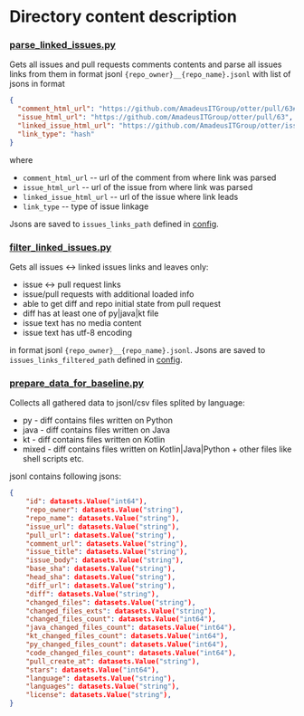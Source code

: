 # Directory content description

### [parse_linked_issues.py](parse_linked_issues.py)

Gets all issues and pull requests comments contents and parse all issues links from them
in format jsonl `{repo_owner}__{repo_name}.jsonl` with list of jsons in format
```json
{
  "comment_html_url": "https://github.com/AmadeusITGroup/otter/pull/63#issuecomment-1416400069",
  "issue_html_url": "https://github.com/AmadeusITGroup/otter/pull/63",
  "linked_issue_html_url": "https://github.com/AmadeusITGroup/otter/issues/25",
  "link_type": "hash"
}
```
where
* `comment_html_url` -- url of the comment from where link was parsed
* `issue_html_url` -- url of the issue from where link was parsed
* `linked_issue_html_url` -- url of the issue where link leads
* `link_type` -- type of issue linkage

Jsons are saved to `issues_links_path` defined in [config](../../configs/local_data.yaml).


### [filter_linked_issues.py](filter_linked_issues.py)
Gets all issues <-> linked issues links and leaves only:
* issue <-> pull request links
* issue/pull requests with additional loaded info
* able to get diff and repo initial state from pull request
* diff has at least one of py|java|kt file
* issue text has no media content
* issue text has utf-8 encoding

in format jsonl `{repo_owner}__{repo_name}.jsonl`. 
Jsons are saved to `issues_links_filtered_path` defined in [config](../../configs/local_data.yaml).

### [prepare_data_for_baseline.py](prepare_data_for_baseline.py)
Collects all gathered data to jsonl/csv files splited by language:
* py - diff contains files written on Python
* java - diff contains files written on Java
* kt - diff contains files written on Kotlin
* mixed - diff contains files written on Kotlin|Java|Python + other files like shell scripts etc.

jsonl contains following jsons:
```json
{
    "id": datasets.Value("int64"),
    "repo_owner": datasets.Value("string"),
    "repo_name": datasets.Value("string"),
    "issue_url": datasets.Value("string"),
    "pull_url": datasets.Value("string"),
    "comment_url": datasets.Value("string"),
    "issue_title": datasets.Value("string"),
    "issue_body": datasets.Value("string"),
    "base_sha": datasets.Value("string"),
    "head_sha": datasets.Value("string"),
    "diff_url": datasets.Value("string"),
    "diff": datasets.Value("string"),
    "changed_files": datasets.Value("string"),
    "changed_files_exts": datasets.Value("string"),
    "changed_files_count": datasets.Value("int64"),
    "java_changed_files_count": datasets.Value("int64"),
    "kt_changed_files_count": datasets.Value("int64"),
    "py_changed_files_count": datasets.Value("int64"),
    "code_changed_files_count": datasets.Value("int64"),
    "pull_create_at": datasets.Value("string"),
    "stars": datasets.Value("int64"),
    "language": datasets.Value("string"),
    "languages": datasets.Value("string"),
    "license": datasets.Value("string"),
}
```